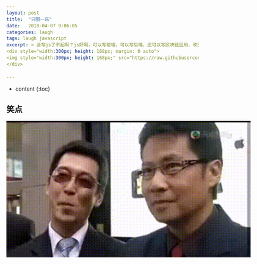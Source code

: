 ```yaml
---
layout: post
title:  "只图一乐"
date:   2018-04-07 9:06:05
categories: laugh
tags: laugh javascript
excerpt: > 会写js了不起啊？js好啊，可以写前端，可以写后端，还可以写区块链应用，改天给他写个操作系统看看。
<div style="width:300px; height: 168px; margin: 0 auto">
<img style="width:300px; height: 168px;" src="https://raw.githubusercontent.com/centosl/imageslibrary/master/laugh/640.gif">
</div>

---
```


* content
{:toc}




## 笑点

<div style="width:640px; height: 450px; margin: 0 auto">
<img  style="width:640px; height: auto;" src="https://raw.githubusercontent.com/centosl/imageslibrary/master/laugh/640.gif">
</div>